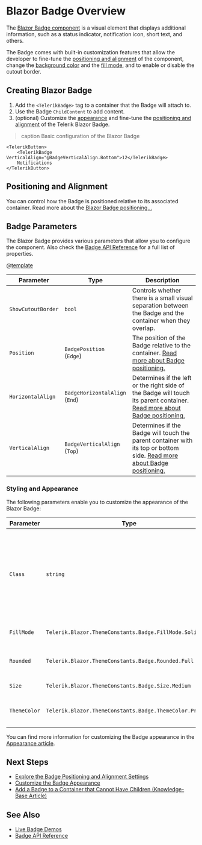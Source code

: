 
# Blazor Badge Overview

The <a href = "https://www.telerik.com/blazor-ui/badge" target="_blank">Blazor Badge component</a> is a visual element that displays additional information, such as a status indicator, notification icon, short text, and others.

The Badge comes with built-in customization features that allow the developer to fine-tune the [positioning and alignment](slug:badge-position-alignment) of the component, change the [background color](slug:badge-appearance#themecolor) and the [fill mode](slug:badge-appearance#fillmode), and to enable or disable the cutout border.

## Creating Blazor Badge

1. Add the `<TelerikBadge>` tag to a container that the Badge will attach to.
1. Use the Badge `ChildContent` to add content.
1. (optional) Customize the [appearance](slug:badge-appearance) and fine-tune the [positioning and alignment](slug:badge-position-alignment) of the Telerik Blazor Badge.

>caption Basic configuration of the Blazor Badge

````RAZOR
<TelerikButton>
    <TelerikBadge VerticalAlign="@BadgeVerticalAlign.Bottom">12</TelerikBadge>
    Notifications
</TelerikButton>
````

## Positioning and Alignment

You can control how the Badge is positioned relative to its associated container. Read more about the [Blazor Badge positioning...](slug:badge-position-alignment)

## Badge Parameters

The Blazor Badge provides various parameters that allow you to configure the component. Also check the [Badge API Reference](slug:Telerik.Blazor.Components.TelerikBadge) for a full list of properties.

@[template](/_contentTemplates/common/parameters-table-styles.md#table-layout)

| Parameter | Type | Description |
| ----------- | ----------- | ----------- |
| `ShowCutoutBorder` | `bool` | Controls whether there is a small visual separation between the Badge and the container when they overlap. |
| `Position` | `BadgePosition ` <br /> (`Edge`) | The position of the Badge relative to the container. [Read more about Badge positioning.](slug:badge-position-alignment) |
| `HorizontalAlign` | `BadgeHorizontalAlign ` <br /> (`End`) | Determines if the left or the right side of the Badge will touch its parent container. [Read more about Badge positioning.](slug:badge-position-alignment) |
| `VerticalAlign` | `BadgeVerticalAlign ` <br /> (`Top`) | Determines if the Badge will touch the parent container with its top or bottom side. [Read more about Badge positioning.](slug:badge-position-alignment) |

### Styling and Appearance

The following parameters enable you to customize the appearance of the Blazor Badge:

| Parameter | Type | Description |
| --- | --- | --- |
| `Class` | `string` | Defines the `<div class="k-badge">` CSS class rendered on the main wrapping element of the Badge component. Use it for [styling customizations](slug:themes-override). |
| `FillMode` | `Telerik.Blazor.ThemeConstants.Badge.FillMode.Solid` | Controls how the Badge is filled. |
| `Rounded` | `Telerik.Blazor.ThemeConstants.Badge.Rounded.Full` | Defines how rounded the borders of the Badge are. |
| `Size` | `Telerik.Blazor.ThemeConstants.Badge.Size.Medium` | Sets the size of the Badge. |
| `ThemeColor` | `Telerik.Blazor.ThemeConstants.Badge.ThemeColor.Primary` | Adjusts the background color of the Badge. |

You can find more information for customizing the Badge appearance in the [Appearance article](slug:badge-appearance).

## Next Steps

* [Explore the Badge Positioning and Alignment Settings](slug:badge-position-alignment)
* [Customize the Badge Appearance](slug:badge-appearance)
* [Add a Badge to a Container that Cannot Have Children (Knowledge-Base Article)](slug:kb-badge-container-no-children)

## See Also

* [Live Badge Demos](https://demos.telerik.com/blazor-ui/badge/overview)
* [Badge API Reference](slug:Telerik.Blazor.Components.TelerikBadge)
